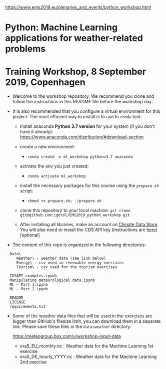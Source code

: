 
https://www.ems2019.eu/plenaries_and_events/python_workshop.html

# Python: Machine Learning applications for weather-related problems
# Training Workshop, 8 September 2019, Copenhagen

- Welcome to the workshop repository. We recommend you clone and follow the instructions in this README file before the workshop day.

- It is also recommended that you configure a virtual environment for this project. The most efficient way to install is to use to `conda` tool:
  - Install anaconda **Python 3.7 version** for your system (if you don't have it already): https://www.anaconda.com/distribution/#download-section
  - create a new environment:
    - `conda create -n ml_workshop python=3.7 anaconda`
  - activate the env you just created:
    - `conda activate ml_workshop`
  - install the necessary packages for this course using the `prepare.sh` script:
    - `chmod +x prepare.sh; ./prepare.sh`
  
  - clone this repository to your local machine: `git clone git@github.com:igorol/EMS2019_python_workshop.git`

  - After installing all libraries, make an account on [Climate Data Store](https://cds.climate.copernicus.eu/#!/home). You will also need to install the CDS API key (instructions are [here](https://cds.climate.copernicus.eu/api-how-to))[optional]

- The content of this repo is organized in the following directories:

```
  Data\
     Weather\ - weather data (see link below)
     Energy\ - csv used in renewable energy exercises
     Tourism\ - csv used for the tourism exercises

  CDSAPI_examples.ipynb
  Manipulating meteorological data.ipynb   
  ML – Part 1.ipynb
  ML – Part 2.ipynb

  README
  LICENSE
  requirements.txt
```

- Some of the weather data files that will be used in the exercises are bigger than GitHub's filesize limit, you can download them in a separate link. Please save these files in the `data\weather` directory:

  https://meteogroup.box.com/v/workshop-input-data

  - era5_EU_monthly.nc : Weather data for the Machine Learning 1st exercise
  - era5_DE_hourly_YYYY.nc : Weather data for the Machine Learning 2nd exercise
